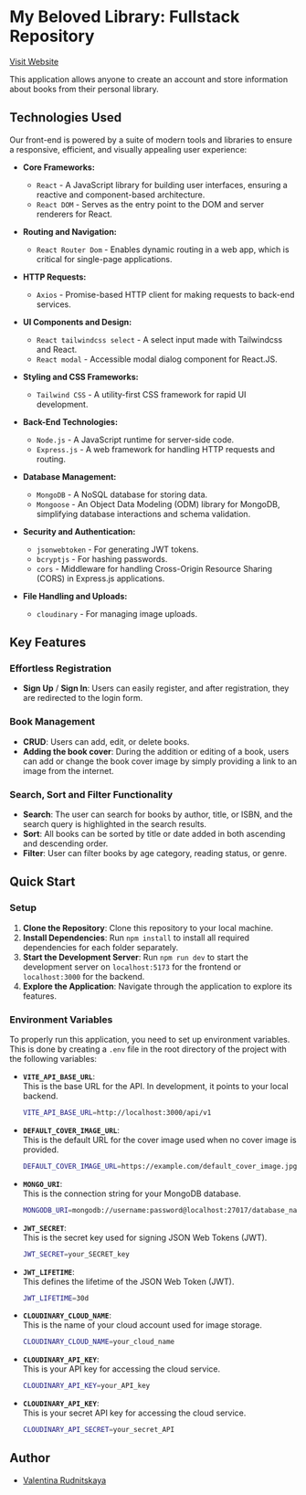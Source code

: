 # My Beloved Library: Fullstack Repository

[Visit Website](https://my-beloved-library.onrender.com)

This application allows anyone to create an account and store information about books from their personal library.

## Technologies Used

Our front-end is powered by a suite of modern tools and libraries to ensure a responsive, efficient, and visually appealing user experience:

- **Core Frameworks:**

  - `React` - A JavaScript library for building user interfaces, ensuring a reactive and component-based architecture.
  - `React DOM` - Serves as the entry point to the DOM and server renderers for React.

- **Routing and Navigation:**

  - `React Router Dom` - Enables dynamic routing in a web app, which is critical for single-page applications.

- **HTTP Requests:**

  - `Axios` - Promise-based HTTP client for making requests to back-end services.

- **UI Components and Design:**

  - `React tailwindcss select` - A select input made with Tailwindcss and React.
  - `React modal` - Accessible modal dialog component for React.JS.

- **Styling and CSS Frameworks:**

  - `Tailwind CSS` - A utility-first CSS framework for rapid UI development.

- **Back-End Technologies:**

  - `Node.js` - A JavaScript runtime for server-side code.
  - `Express.js` - A web framework for handling HTTP requests and routing.

- **Database Management:**

  - `MongoDB` - A NoSQL database for storing data.
  - `Mongoose` - An Object Data Modeling (ODM) library for MongoDB, simplifying database interactions and schema validation.

- **Security and Authentication:**

  - `jsonwebtoken` - For generating JWT tokens.
  - `bcryptjs` - For hashing passwords.
  - `cors` - Middleware for handling Cross-Origin Resource Sharing (CORS) in Express.js applications.

- **File Handling and Uploads:**

  - `cloudinary` - For managing image uploads.

## Key Features

### Effortless Registration

- **Sign Up** / **Sign In**: Users can easily register, and after registration, they are redirected to the login form.

### Book Management

- **CRUD**: Users can add, edit, or delete books.
- **Adding the book cover**: During the addition or editing of a book, users can add or change the book cover image by simply providing a link to an image from the internet.

### Search, Sort and Filter Functionality

- **Search**: The user can search for books by author, title, or ISBN, and the search query is highlighted in the search results.
- **Sort**: All books can be sorted by title or date added in both ascending and descending order.
- **Filter**: User can filter books by age category, reading status, or genre.

## Quick Start

### Setup

1. **Clone the Repository**: Clone this repository to your local machine.
2. **Install Dependencies**: Run `npm install` to install all required dependencies for each folder separately.
3. **Start the Development Server**: Run `npm run dev` to start the development server on `localhost:5173` for the frontend or `localhost:3000` for the backend.
4. **Explore the Application**: Navigate through the application to explore its features.

### Environment Variables

To properly run this application, you need to set up environment variables. This is done by creating a `.env` file in the root directory of the project with the following variables:

- **`VITE_API_BASE_URL`**:  
  This is the base URL for the API. In development, it points to your local backend.

  ```bash
  VITE_API_BASE_URL=http://localhost:3000/api/v1

  ```

- **`DEFAULT_COVER_IMAGE_URL`**:  
  This is the default URL for the cover image used when no cover image is provided.

  ```bash
  DEFAULT_COVER_IMAGE_URL=https://example.com/default_cover_image.jpg

  ```

- **`MONGO_URI`**:  
  This is the connection string for your MongoDB database.
  ```bash
  MONGODB_URI=mongodb://username:password@localhost:27017/database_name
  ```

- **`JWT_SECRET`**:  
  This is the secret key used for signing JSON Web Tokens (JWT).
  ```bash
  JWT_SECRET=your_SECRET_key
  ```

- **`JWT_LIFETIME`**:  
  This defines the lifetime of the JSON Web Token (JWT).
  ```bash
  JWT_LIFETIME=30d
  ```

- **`CLOUDINARY_CLOUD_NAME`**:  
  This is the name of your cloud account used for image storage.
  ```bash
  CLOUDINARY_CLOUD_NAME=your_cloud_name
  ```
  
- **`CLOUDINARY_API_KEY`**:  
  This is your API key for accessing the cloud service.
  ```bash
  CLOUDINARY_API_KEY=your_API_key
  ```

- **`CLOUDINARY_API_KEY`**:  
  This is your secret API key for accessing the cloud service.
  ```bash
  CLOUDINARY_API_SECRET=your_secret_API
  ```

## Author
- [Valentina Rudnitskaya](https://github.com/vrudnitskaya)
